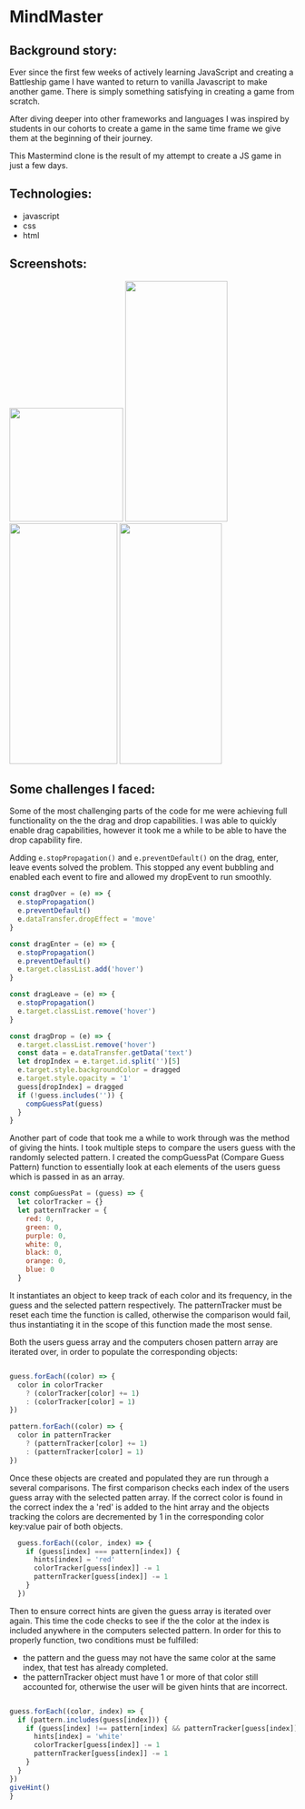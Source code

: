 # MindMaster

## Background story:

Ever since the first few weeks of actively learning JavaScript and creating a Battleship game I have wanted to return to vanilla Javascript to make another game. There is simply something satisfying in creating a game from scratch.

After diving deeper into other frameworks and languages I was inspired by students in our cohorts to create a game in the same time frame we give them at the beginning of their journey.

This Mastermind clone is the result of my attempt to create a JS game in just a few days.

## Technologies:
- javascript
- css
- html

## Screenshots:
<img src=https://i.imgur.com/rDIDcDY.png width=200>
<img src=https://i.imgur.com/XCBWI7K.png width=180 height=423>
<img src=https://i.imgur.com/7AxvNI5.png width=190 height=423>
<img src=https://i.imgur.com/uoteS2H.png width=180 height=423>

## Some challenges I faced:

Some of the most challenging parts of the code for me were achieving full functionality on the the drag and drop capabilities. I was able to quickly enable drag capabilities, however it took me a while to be able to have the drop capability fire.

Adding `e.stopPropagation()` and `e.preventDefault()` on the drag, enter, leave events solved the problem. This stopped any event bubbling and enabled each event to fire and allowed my dropEvent to run smoothly.

```JavaScript
const dragOver = (e) => {
  e.stopPropagation()
  e.preventDefault()
  e.dataTransfer.dropEffect = 'move'
}

const dragEnter = (e) => {
  e.stopPropagation()
  e.preventDefault()
  e.target.classList.add('hover')
}

const dragLeave = (e) => {
  e.stopPropagation()
  e.target.classList.remove('hover')
}

const dragDrop = (e) => {
  e.target.classList.remove('hover')
  const data = e.dataTransfer.getData('text')
  let dropIndex = e.target.id.split('')[5]
  e.target.style.backgroundColor = dragged
  e.target.style.opacity = '1'
  guess[dropIndex] = dragged
  if (!guess.includes('')) {
    compGuessPat(guess)
  }
}
```
Another part of code that took me a while to work through was the method of giving the hints. I took multiple steps to compare the users guess with the randomly selected pattern. I created the compGuessPat (Compare Guess Pattern) function to essentially look at each elements of the users guess which is passed in as an array.

```JavaScript
const compGuessPat = (guess) => {
  let colorTracker = {}
  let patternTracker = {
    red: 0,
    green: 0,
    purple: 0,
    white: 0,
    black: 0,
    orange: 0,
    blue: 0
  }
  ```
  It instantiates an object to keep track of each color and its frequency, in the guess and the selected pattern respectively. The patternTracker must be reset each time the function is called, otherwise the comparison would fail, thus instantiating it in the scope of this function made the most sense. 
  
  Both the users guess array and the computers chosen pattern array are iterated over, in order to populate the corresponding objects:

  ```JavaScript

  guess.forEach((color) => {
    color in colorTracker
      ? (colorTracker[color] += 1)
      : (colorTracker[color] = 1)
  })

  pattern.forEach((color) => {
    color in patternTracker
      ? (patternTracker[color] += 1)
      : (patternTracker[color] = 1)
  })
  ```
Once these objects are created and populated they are run through a several comparisons. The first comparison checks each index of the users guess array with the selected patten array. If the correct color is found in the correct index the a 'red' is added to the hint array and the objects tracking the colors are decremented by 1 in the corresponding color key:value pair of both objects. 

```JavaScript
  guess.forEach((color, index) => {
    if (guess[index] === pattern[index]) {
      hints[index] = 'red'
      colorTracker[guess[index]] -= 1
      patternTracker[guess[index]] -= 1
    }
  })
  ```

Then to ensure correct hints are given the guess array is iterated over again. This time the code checks to see if the the color at the index is included anywhere in the computers selected pattern. In order for this to properly function, two conditions must be fulfilled: 
  - the pattern and the guess may not have the same color at the same index, that test has already completed.
  - the patternTracker object must have 1 or more of that color still accounted for, otherwise the user will be given hints that are incorrect.

  ```JavaScript

  guess.forEach((color, index) => {
    if (pattern.includes(guess[index])) {
      if (guess[index] !== pattern[index] && patternTracker[guess[index]] > 0) {
        hints[index] = 'white'
        colorTracker[guess[index]] -= 1
        patternTracker[guess[index]] -= 1
      }
    }
  })
  giveHint()
}
```